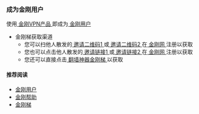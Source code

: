### 成为金刚用户

使用[ 金刚VPN产品 ](https://a2zitpro.github.io/web/kkproducts)即成为[ 金刚用户 ](https://a2zitpro.github.io/web/kkuser)

  - 金刚梯获取渠道
    - 您可以扫他人散发的[ 邀请二维码1 ](https://a2zitpro.github.io/web/邀请二维码-广告商)或[ 邀请二维码2 ](https://a2zitpro.github.io/web/邀请二维码-推荐人)在[ 金刚网 ](https://a2zitpro.github.io/web/kksitecn)注册以获取
    - 您也可以点击他人散发的[ 邀请链接1 ](https://a2zitpro.github.io/web/邀请链接-广告商) 或[ 邀请链接2 ](https://a2zitpro.github.io/web/邀请链接-推荐人)在[ 金刚网 ](https://a2zitpro.github.io/web/kksitecn)注册以获取
    - 您还可以直接点击[ 翻墙神器金刚梯 ](https://a2zitpro.github.io/web/dlb)以获取

#### 推荐阅读
- [金刚用户](https://a2zitpro.github.io/web/list_kkuser)
- [金刚帮助](https://a2zitpro.github.io/web/list_helpkkvpn)
- [金刚梯](https://a2zitpro.github.io/web/dlb)
